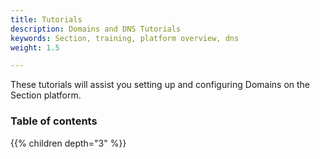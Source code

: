 ```yaml
---
title: Tutorials
description: Domains and DNS Tutorials
keywords: Section, training, platform overview, dns
weight: 1.5

---
```


These tutorials will assist you setting up and configuring Domains on the Section platform.

### Table of contents

{{% children depth="3" %}}